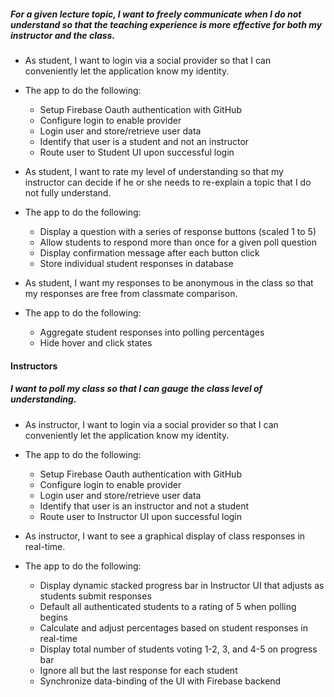 ##### For a given lecture topic, I want to freely communicate when I do not understand so that the teaching experience is more effective for both my instructor and the class.

* As student, I want to login via a social provider so that I can conveniently let the application know my identity.

* The app to do the following:
  * Setup Firebase Oauth authentication with GitHub
  * Configure login to enable provider
  * Login user and store/retrieve user data
  * Identify that user is a student and not an instructor
  * Route user to Student UI upon successful login

* As student, I want to rate my level of understanding so that my instructor can decide if he or she needs to re-explain a topic that I do not fully understand.

* The app to do the following:  
  * Display a question with a series of response buttons (scaled 1 to 5)
  * Allow students to respond more than once for a given poll question
  * Display confirmation message after each button click
  * Store individual student responses in database

* As student, I want my responses to be anonymous in the class so that my responses are free from classmate comparison.

* The app to do the following:
  * Aggregate student responses into polling percentages
  * Hide hover and click states


#### Instructors

##### I want to poll my class so that I can gauge the class level of understanding.

* As instructor, I want to login via a social provider so that I can conveniently let the application know my identity.

* The app to do the following:
  * Setup Firebase Oauth authentication with GitHub
  * Configure login to enable provider
  * Login user and store/retrieve user data  
  * Identify that user is an instructor and not a student
  * Route user to Instructor UI upon successful login

* As instructor, I want to see a graphical display of class responses in real-time.

* The app to do the following:
  * Display dynamic stacked progress bar in Instructor UI that adjusts as students submit responses
  * Default all authenticated students to a rating of 5 when polling begins
  * Calculate and adjust percentages based on student responses in real-time
  * Display total number of students voting 1-2, 3, and 4-5 on progress bar
  * Ignore all but the last response for each student
  * Synchronize data-binding of the UI with Firebase backend
